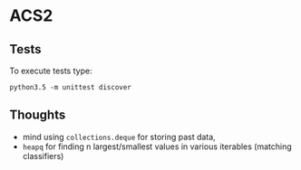 # ACS2


## Tests
To execute tests type:

    python3.5 -m unittest discover
    
## Thoughts

- mind using `collections.deque` for storing past data,
- `heapq` for finding n largest/smallest values in various iterables (matching classifiers)
